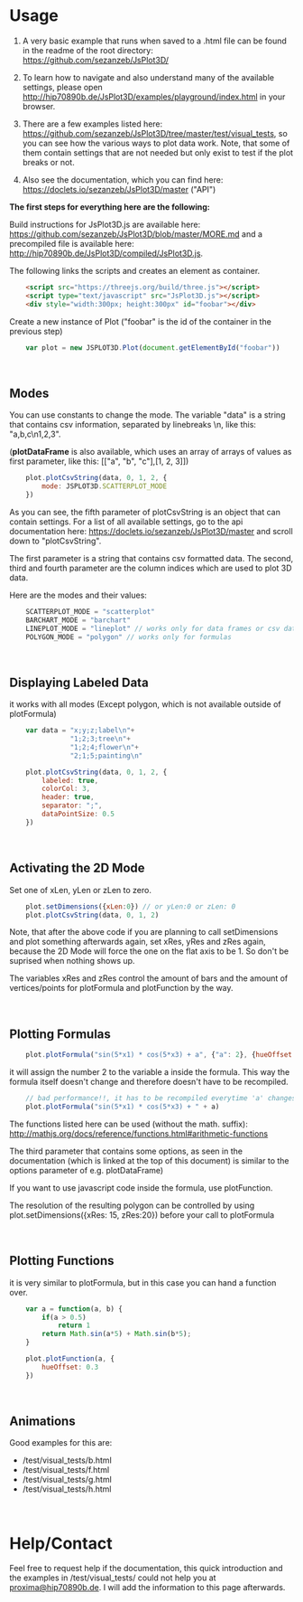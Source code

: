 # Usage

1. A very basic example that runs when saved to a .html file can be found in the readme of the root directory: https://github.com/sezanzeb/JsPlot3D/

2. To learn how to navigate and also understand many of the available settings, please open http://hip70890b.de/JsPlot3D/examples/playground/index.html in your browser.

3. There are a few examples listed here: https://github.com/sezanzeb/JsPlot3D/tree/master/test/visual_tests, so you can see how the various ways to plot data work. Note, that some of them contain settings that are not needed but only exist to test if the plot breaks or not.

4. Also see the documentation, which you can find here: https://doclets.io/sezanzeb/JsPlot3D/master ("API")


**The first steps for everything here are the following:**

Build instructions for JsPlot3D.js are available here: https://github.com/sezanzeb/JsPlot3D/blob/master/MORE.md and a precompiled file is available here: http://hip70890b.de/JsPlot3D/compiled/JsPlot3D.js.

The following links the scripts and creates an element as container.

```html
    <script src="https://threejs.org/build/three.js"></script>
    <script type="text/javascript" src="JsPlot3D.js"></script>
    <div style="width:300px; height:300px" id="foobar"></div>
```

Create a new instance of Plot ("foobar" is the id of the container in the previous step)

```js
    var plot = new JSPLOT3D.Plot(document.getElementById("foobar"))
```

<br/>

## Modes

You can use constants to change the mode. The variable "data" is a string that contains csv information, separated by linebreaks \n, like this: "a,b,c\n1,2,3".

(**plotDataFrame** is also available, which uses an array of arrays of values as first parameter, like this: [["a", "b", "c"],[1, 2, 3]])

```js
    plot.plotCsvString(data, 0, 1, 2, {
        mode: JSPLOT3D.SCATTERPLOT_MODE
    })
```

As you can see, the fifth parameter of plotCsvString is an object that can contain settings. For a list of all available settings, go to the api documentation here: https://doclets.io/sezanzeb/JsPlot3D/master and scroll down to "plotCsvString".

The first parameter is a string that contains csv formatted data. The second, third and fourth parameter are the column indices which are used to plot 3D data.

Here are the modes and their values:

```js
    SCATTERPLOT_MODE = "scatterplot"
    BARCHART_MODE = "barchart"
    LINEPLOT_MODE = "lineplot" // works only for data frames or csv data
    POLYGON_MODE = "polygon" // works only for formulas
```

<br/>

## Displaying Labeled Data

it works with all modes (Except polygon, which is not available outside of plotFormula)

```js
    var data = "x;y;z;label\n"+
               "1;2;3;tree\n"+
               "1;2;4;flower\n"+
               "2;1;5;painting\n"

    plot.plotCsvString(data, 0, 1, 2, {
        labeled: true,
        colorCol: 3,
        header: true,
        separator: ";",
        dataPointSize: 0.5
    })
```

<br/>

## Activating the 2D Mode

Set one of xLen, yLen or zLen to zero.

```js
    plot.setDimensions({xLen:0}) // or yLen:0 or zLen: 0
    plot.plotCsvString(data, 0, 1, 2)
```

Note, that after the above code if you are planning to call setDimensions and plot something afterwards again, set xRes, yRes and zRes again, because the 2D Mode will force the one on the flat axis to be 1. So don't be suprised when nothing shows up.

The variables xRes and zRes control the amount of bars and the amount of vertices/points for plotFormula and plotFunction by the way.

<br/>

## Plotting Formulas

```js
    plot.plotFormula("sin(5*x1) * cos(5*x3) + a", {"a": 2}, {hueOffset: 0.3})
```

it will assign the number 2 to the variable a inside the formula. This way the formula itself doesn't change and therefore doesn't have to be recompiled.

```js
    // bad performance!!, it has to be recompiled everytime 'a' changes (but it will work aswell):
    plot.plotFormula("sin(5*x1) * cos(5*x3) + " + a)
```

The functions listed here can be used (without the math. suffix): http://mathjs.org/docs/reference/functions.html#arithmetic-functions

The third parameter that contains some options, as seen in the documentation (which is linked at the top of this document) is similar to the options parameter of e.g. plotDataFrame)

If you want to use javascript code inside the formula, use plotFunction.

The resolution of the resulting polygon can be controlled by using plot.setDimensions({xRes: 15, zRes:20}) before your call to plotFormula

<br/>

## Plotting Functions

it is very similar to plotFormula, but in this case you can hand a function over.

```js
    var a = function(a, b) { 
        if(a > 0.5)
            return 1
        return Math.sin(a*5) + Math.sin(b*5);
    }

    plot.plotFunction(a, {
        hueOffset: 0.3
    })
```

<br/>

## Animations

Good examples for this are:

- /test/visual_tests/b.html
- /test/visual_tests/f.html
- /test/visual_tests/g.html
- /test/visual_tests/h.html

<br/>

# Help/Contact

Feel free to request help if the documentation, this quick introduction and the examples in /test/visual_tests/ could not help you at proxima@hip70890b.de. I will add the information to this page afterwards.
